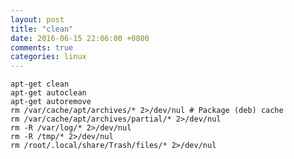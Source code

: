 ```yaml
---
layout: post
title: "clean"
date: 2016-06-15 22:06:00 +0800
comments: true
categories: linux
---
```

<pre><code>apt-get clean
apt-get autoclean
apt-get autoremove
rm /var/cache/apt/archives/* 2>/dev/nul # Package (deb) cache
rm /var/cache/apt/archives/partial/* 2>/dev/nul
rm -R /var/log/* 2>/dev/nul
rm -R /tmp/* 2>/dev/nul
rm /root/.local/share/Trash/files/* 2>/dev/nul
</code></pre>
